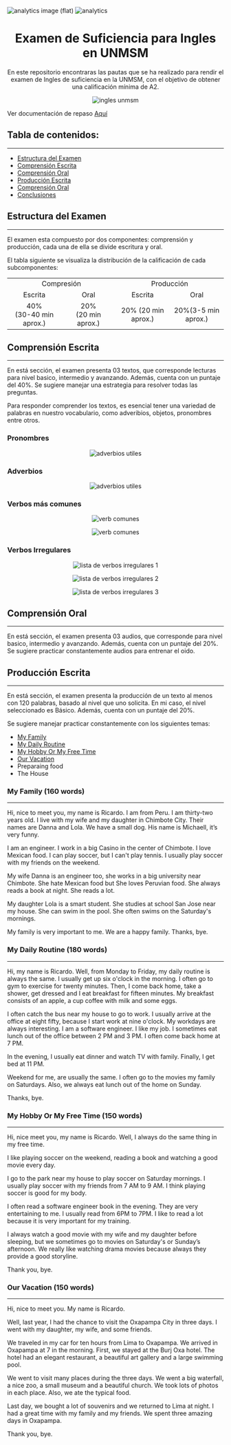 
![analytics image (flat)](https://raw.githubusercontent.com/vitr/google-analytics-beacon/master/static/badge-flat.gif)
![analytics](https://www.google-analytics.com/collect?v=1&cid=555&t=pageview&ec=repo&ea=open&dp=/Plantilla-de-repositorio/readme&dt=&tid=UA-4677001-16)

<h1 align="center"> Examen de Suficiencia para Ingles en UNMSM</h1>
<p align="center"> En este repositorio encontraras las pautas que se ha realizado para rendir el examen de Ingles de suficiencia en la UNMSM, con el objetivo de obtener una calificación mínima de A2.

</p>
 
<p  align="center" href="https://iili.io/J1E9HMl.png"><img style="text-align: center;" src="https://iili.io/J1E9HMl.png" alt="ingles unmsm" border="0"></p>

Ver documentación de repaso [Aquí](https://github.com/RJARAG-92/unmsm.english.basic/tree/ffb95c08d03e5d9506449fa3d4834ca62a7e8ff8/doc) 


## Tabla de contenidos:
---

- [Estructura del Examen](#estructura-del-examen)
- [Comprensión Escrita](#comprensión-escrita)
- [Comprensión Oral](#comprensión-oral)
- [Producción Escrita](#producción-escrita)
- [Comprensión Oral](#producción-oral)
- [Conclusiones](#Conclusiones)

## Estructura del Examen
---
El examen esta compuesto por dos componentes: comprensión y producción, cada una de ella se divide escritura y oral.

El tabla siguiente se visualiza la distribución de la calificación de cada subcomponentes:

<table style="width: 100%; text-align: center;">
  <tr>
    <td colspan="2" style="width: 50%;">Compresión</td>
    <td colspan="2" style="width: 50%;">Producción</td> 
  </tr>
  <tr>
    <td style="width: 25%;">Escrita</td>
    <td style="width: 25%;">Oral</td>
    <td style="width: 25%;">Escrita</td>
    <td style="width: 25%;">Oral</td>
  </tr>
    <tr>
    <td style="width: 25%;">40%  <br/> (30-40 min
aprox.)</td>
    <td style="width: 25%;">20% <br/>
    (20 min aprox.)</td>
    <td style="width: 25%;">20% (20 min aprox.)</td>
    <td style="width: 25%;">20%(3-5 min aprox.)</td>
  </tr>
</table>


## Comprensión Escrita
---
En está sección, el examen presenta 03 textos, que corresponde lecturas para nivel basico, intermedio y avanzando. Además, cuenta con un puntaje del 40%. Se sugiere manejar una estrategia para resolver todas las preguntas.
 
 Para responder comprender los textos, es esencial tener una variedad de palabras en nuestro vocabulario, como adveribios, objetos, pronombres entre otros.

### Pronombres
<p  align="center" href="https://iili.io/J1Eqziu.jpg"><img style="text-align: center;" src="https://iili.io/J1Eqziu.jpg" alt="adverbios utiles" border="0"></p>

### Adverbios
<p  align="center" href="https://iili.io/J1E3wMJ.jpg"><img style="text-align: center;" src="https://iili.io/J1E3wMJ.jpg" alt="adverbios utiles" border="0"></p>

 ### Verbos más comunes

 <p  align="center" href="https://iili.io/J1EBlkl.jpg"><img style="text-align: center;" src="https://iili.io/J1EBlkl.jpg" alt="verb comunes" border="0"></p>

 <p  align="center" href="https://iili.io/J1EBc74.jpg"><img style="text-align: center;" src="https://iili.io/J1EBc74.jpg" alt="verb comunes" border="0"></p>
 
### Verbos Irregulares

 <p  align="center" href="https://iili.io/J1EoWBt.jpg"><img style="text-align: center;" src="https://iili.io/J1EoWBt.jpg" alt="lista de verbos irregulares 1" border="0"></p>

 <p  align="center" href="https://iili.io/J1EoMQI.jpg"><img style="text-align: center;" src="https://iili.io/J1EoMQI.jpg" alt="lista de verbos irregulares 2" border="0"></p>
 
  <p  align="center" href="https://iili.io/J1EoXEX.jpg"><img style="text-align: center;" src="https://iili.io/J1EoXEX.jpg" alt="lista de verbos irregulares 3" border="0"></p>


## Comprensión Oral
---
En está sección, el examen presenta 03 audios, que corresponde para nivel basico, intermedio y avanzando. Además, cuenta con un puntaje del 20%. Se sugiere practicar constantemente audios para entrenar el oido.
 

## Producción Escrita
---
En está sección, el examen presenta la producción de un texto al menos con 120 palabras, basado al nivel que uno solicita. En mi caso, el nivel seleccionado es Básico. Además, cuenta con un puntaje del 20%. 

Se sugiere manejar practicar constantemente con los siguientes temas:
 
- [My Family](#my-family-160-words)
- [My Daily Routine](#my-daily-routine-180-words)
- [My Hobby Or My Free Time](#my-hobby-or-my-free-time-150-words)
- [Our Vacation](#our-vacation)
- Preparaing food
- The House	

### My Family **(160 words)**
---
Hi, nice to meet you, my name is Ricardo. I am from Peru. I am thirty-two years old. I live with my wife and my daughter in Chimbote City. Their names are Danna and Lola. We have a small dog. His name is Michaell, it’s very funny.

I am an engineer. I work in a big Casino in the center of Chimbote. I love Mexican food. I can play soccer, but I can't play tennis. I usually play soccer with my friends on the weekend. 

My wife Danna is an engineer too, she works in a big university near Chimbote. She hate Mexican food but She loves Peruvian food. She always reads a book at night. She reads a lot.

My daughter Lola is a smart student. She studies at school San Jose near my house. She can swim in the pool. She often swims on the Saturday's mornings.

My family is very important to me. We are a happy family. Thanks, bye.


### My Daily Routine **(180 words)**
---
Hi, my name is Ricardo. Well, from Monday to Friday, my daily routine is always the same. I usually get up six o'clock in the morning. I often go to gym to exercise for twenty minutes. Then, I come back home, take a shower, get dressed and I eat breakfast for fifteen minutes. My breakfast consists of an apple, a cup coffee with milk and some eggs. 

I often catch the bus near my house to go to work. I usually arrive at the office at eight fifty, because I start work at nine o'clock.
My workdays are always interesting. I am a software engineer. I like my job. I sometimes eat lunch out of the office between 2 PM and 3 PM. I often come back home at 7 PM.

In the evening, I usually eat dinner and watch TV with family. Finally, I get bed at 11 PM.

Weekend for me, are usually the same. I often go to the movies my family on Saturdays. Also, we always eat lunch out of the home on Sunday. 

Thanks, bye.


### My Hobby Or My Free Time **(150 words)**
---
Hi, nice meet you, my name is Ricardo. Well, I always do the same thing in my free time.

I like playing soccer on the weekend, reading a book and watching a good movie every day.

I go to the park near my house to play soccer on Saturday mornings. I usually play soccer with my friends from 7 AM to 9 AM. I think playing soccer is good for my body.

I often read a software engineer book in the evening. They are very entertaining to me. I usually read from 6PM to 7PM. I like to read a lot because it is very important for my training.

I always watch a good movie with my wife and my daughter before sleeping, but we sometimes go to movies on Saturday's or Sunday’s afternoon. We really like watching drama movies because always they provide a good storyline. 

Thank you, bye.


### Our Vacation **(150 words)**
---

Hi, nice to meet you. My name is Ricardo.

Well, last year, I had the chance to visit the Oxapampa City in three days. I went with my daughter, my wife, and some friends.

We traveled in my car for ten hours from Lima to Oxapampa. We arrived in Oxapampa at 7 in the morning. First, we stayed at the Burj Oxa hotel. The hotel had an elegant restaurant, a beautiful art gallery and a large swimming pool.

We went to visit many places during the three days. We went a big waterfall, a nice zoo, a small museum and a beautiful church. We took lots of photos in each place. Also, we ate the typical food.

Last day, we bought a lot of souvenirs and we returned to Lima at night.  I had a great time with my family and my friends. We spent three amazing days in Oxapampa.

Thank you, bye.

